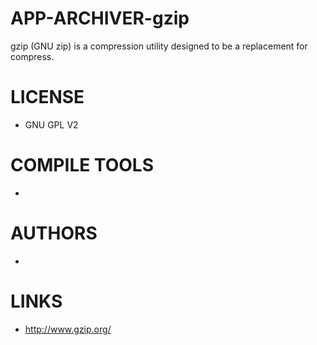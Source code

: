 APP-ARCHIVER-gzip
=================

gzip (GNU zip) is a compression utility designed to be a replacement for compress.


LICENSE
===============
* GNU GPL V2

COMPILE TOOLS
===============
* 

AUTHORS
===============
* 

LINKS
===============
* http://www.gzip.org/

